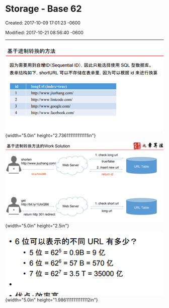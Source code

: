 # Storage - Base 62

Created: 2017-10-09 17:01:23 -0600

Modified: 2017-10-21 08:56:40 -0600

---

![](../../media/TinyURL^MID-gen-TinyURL-Storage---Base-62-image1.png){width="5.0in" height="2.736111111111111in"}



![](../../media/TinyURL^MID-gen-TinyURL-Storage---Base-62-image2.png){width="5.0in" height="2.5in"}



![· 6 位 可 以 表 示 的 不 同 URL 有 多 少 ？ · 5 位 = 625 = 0 ． 9B = 9 亿 · 6 位 = 626 = 57 B = 570 亿 · 7 位 = 627 = 3 ． 5 T = 35000 亿 ](../../media/TinyURL^MID-gen-TinyURL-Storage---Base-62-image3.png){width="5.0in" height="1.9861111111111112in"}









